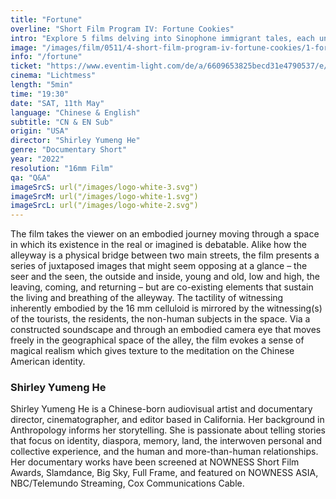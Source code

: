 ```yaml
---
title: "Fortune"
overline: "Short Film Program IV: Fortune Cookies"
intro: "Explore 5 films delving into Sinophone immigrant tales, each unveiling unique diasporic fortunes. From Brooklyn to Portugal, Iowa City to Xinjiang. Dive into layered identities - gender/sexuality, an \"archive of feelings\"."
image: "/images/film/0511/4-short-film-program-iv-fortune-cookies/1-fortune.jpg"
info: "/fortune"
ticket: "https://www.eventim-light.com/de/a/6609653825becd31e4790537/e/661998c70809495cf25d229c"
cinema: "Lichtmess"
length: "5min"
time: "19:30"
date: "SAT, 11th May"
language: "Chinese & English"
subtitle: "CN & EN Sub"
origin: "USA"
director: "Shirley Yumeng He"
genre: "Documentary Short"
year: "2022"
resolution: "16mm Film"
qa: "Q&A"
imageSrcS: url("/images/logo-white-3.svg")
imageSrcM: url("/images/logo-white-1.svg")
imageSrcL: url("/images/logo-white-2.svg")
---
```


The film takes the viewer on an embodied journey moving through a space in which its existence in the real or imagined is debatable. Alike how the alleyway is a physical bridge between two main streets, the film presents a series of juxtaposed images that might seem opposing at a glance – the seer and the seen, the outside and inside, young and old, low and high, the leaving, coming, and returning – but are co-existing elements that sustain the living and breathing of the alleyway. The tactility of witnessing inherently embodied by the 16 mm celluloid is mirrored by the witnessing(s) of the tourists, the residents, the non-human subjects in the space. Via a constructed soundscape and through an embodied camera eye that moves freely in the geographical space of the alley, the film evokes a sense of magical realism which gives texture to the meditation on the Chinese American identity.

### Shirley Yumeng He
Shirley Yumeng He is a Chinese-born audiovisual artist and documentary director, cinematographer, and editor based in California. 
Her background in Anthropology informs her storytelling. She is passionate about telling stories that focus on identity, diaspora, memory, land, the interwoven personal and collective experience, and the human and more-than-human relationships. 
Her documentary works have been screened at NOWNESS Short Film Awards, Slamdance, Big Sky, Full Frame, and featured on NOWNESS ASIA, NBC/Telemundo Streaming, Cox Communications Cable. 



